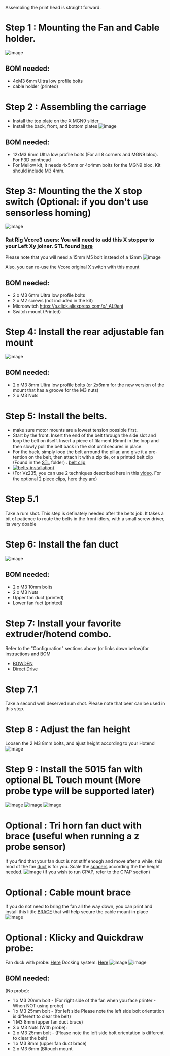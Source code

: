 Assembling the print head is straight forward.

# Step 1 : Mounting the Fan and Cable holder.
![image](https://user-images.githubusercontent.com/37383368/144164913-77f6e690-bd68-4acc-98df-f23f697ef434.png)
## BOM needed:
- 4xM3 6mm Ultra low profile bolts
- cable holder (printed)

# Step 2 : Assembling the carriage
- Install the top plate on the X MGN9 slider
- Install the back, front, and bottom plates
![image](https://user-images.githubusercontent.com/37383368/144165073-5143faec-5863-466d-8608-cd1a1402f1c1.png)

## BOM needed:
- 12xM3 6mm Ultra low profile bolts (For all 8 corners and MGN9 bloc). For F3D printhead
- For Mellow kit, it needs 4x5mm or 4x4mm bolts for the MGN9 bloc. Kit should include M3 4mm.


# Step 3: Mounting the the X stop switch (Optional: if you don't use sensorless homing)
![image](https://user-images.githubusercontent.com/37383368/144165516-71b350dc-e5e7-4ad3-9994-2b5eeb7d3ebf.png)
### Rat Rig Vcore3 users: You will need to add this X stopper to your Left Xy joiner. STL found [here](https://github.com/VzBoT3D/Vz-Printhead/blob/main/STLs/Vcore3%20specific/Vcore3_X_stopper.stl) 
Please note that you will need a 15mm M5 bolt instead of a 12mm
![image](https://user-images.githubusercontent.com/37383368/166172614-6126112e-fe90-472b-8d7b-c416a6c2a4d1.png)

Also, you can re-use the Vcore original X switch with this [mount](https://github.com/VzBoT3D/Vz-Printhead/blob/main/STLs/Vcore3%20specific/X-endstop-mount.stl)

## BOM needed:
- 2 x M3 6mm Ultra low profile bolts
- 2 x M2 screws (not included in the kit)
- Microswitch https://s.click.aliexpress.com/e/_AL9anj
- Switch mount (Printed)

# Step 4: Install the rear adjustable fan mount
![image](https://user-images.githubusercontent.com/37383368/144165782-2720e21d-af35-439d-a1e4-e043f39f8716.png)
## BOM needed:
- 2 x M3 8mm Ultra low profile bolts (or 2x6mm for the new version of the mount that has a groove for the M3 nuts)
- 2 x M3 Nuts

# Step 5: Install the belts.
- make sure motor mounts are a lowest tension possible first.
- Start by the front. Insert the end of the belt through the side slot and loop the belt on itself. Insert a piece of filament (6mm) in the loop and then slowly pull the belt back in the slot until secures in place.
- For the back, simply loop the belt arround the pillar, and give it a pre-tention on the belt, then attach it with a zip tie, or a printed belt clip (Found in the [STL](https://github.com/VzBoT3D/Vz-Printhead/tree/main/STLs) folder) . [belt clip](https://github.com/VzBoT3D/Vz-Printhead/blob/main/STLs/Belt_clip.stl)
- [![belts-installation](https://user-images.githubusercontent.com/37383368/146992012-26b7d4e9-f979-4afb-9dfe-6e3e31b0ecac.jpg))](https://youtu.be/Ibi27Toh-pg)
- (For Vz235, you can use 2 techniques described here in this [video](https://www.youtube.com/watch?v=lP59PClF_PU&t=3334s). For the optional 2 piece clips, here they [are](https://github.com/VzBoT3D/VzBoT-Vz235/tree/main/Assemblies%20%26%20STL/Gantry/Misc))




# Step 5.1
Take a rum shot. This step is definately needed after the belts job. It takes a bit of patience to route the belts in the front idlers, with a small screw driver, its very doable

# Step 6: Install the fan duct
![image](https://user-images.githubusercontent.com/37383368/144167630-18dacba9-8475-4689-8376-9929f1c42db1.png)
## BOM needed:
- 2 x M3 10mm bolts
- 2 x M3 Nuts
- Upper fan duct (printed)
- Lower fan fuct (printed)

# Step 7: Install your favorite extruder/hotend combo.
Refer to the "Configuration" sections above (or links down below)for instructions and BOM
- [BOWDEN](https://github.com/VzBoT3D/Vz-Printhead/tree/main/Configurations/BOWDEN)
- [Direct Drive](https://github.com/VzBoT3D/Vz-Printhead/tree/main/Configurations/Direct%20Drive)

# Step 7.1
Take a second well deserved rum shot. Please note that beer can be used in this step.

# Step 8 : Adjust the fan height
Loosen the 2 M3 8mm bolts, and ajust height according to your Hotend
![image](https://user-images.githubusercontent.com/37383368/144168574-4e82006d-b79b-4e37-b99f-34f7c00d5af3.png)

# Step 9 : Install the 5015 fan with optional BL Touch mount (More probe type will be supported later)
![image](https://user-images.githubusercontent.com/37383368/144168824-7156b8d9-2fe7-4098-915b-31f145dcd3d1.png)
![image](https://user-images.githubusercontent.com/37383368/144168882-fc4419c9-49b1-4dae-bfeb-97a5b0f7b51a.png)
![image](https://user-images.githubusercontent.com/37383368/157687995-3fd05f2c-27e8-4a83-980b-1fac1bc3e35d.png)

# Optional : Tri horn fan duct with brace (useful when running a z probe sensor)
If you find that your fan duct is not stiff enough and move after a while, this mod of the fan [duct](https://github.com/VzBoT3D/Vz-Printhead/blob/main/STLs/fan%20duct%20lower%20body-trihorn%20with%20brace.stl) is for you. Scale the [spacers](https://github.com/VzBoT3D/Vz-Printhead/blob/main/STLs/fan%20duct%20lower%20body-brace%20Z%20scalable%20spacers.stl) according the the height needed.
![image](https://user-images.githubusercontent.com/37383368/176760266-9fbbe036-2285-433d-9bbc-f1edfe9d210f.png)
(If you wish to run CPAP, refer to the CPAP section)



# Optional : Cable mount brace
If you do not need to bring the fan all the way down, you can print and install this little [BRACE](https://github.com/VzBoT3D/Vz-Printhead/blob/main/STLs/cable_mount_brace_brace.stl) that will help secure the cable mount in place
![image](https://user-images.githubusercontent.com/37383368/173377071-cb560330-bb4c-449d-8ee5-06435b12b3f9.png)

# Optional : Klicky and Quickdraw probe: 
Fan duck with probe: [Here](https://grabcad.com/library/contribution-to-the-various-vzbot-fanduct-systems-in-combination-with-the-klicky-probedi-jlas1-and-quickdraw-systems-of-annex-1?fbclid=IwAR16A_0Nun4rFj4dr5-l7O6l62gWpChDlT06tSl2N-mH0tbDB2Qwea59Pus)
Docking system: [Here](https://grabcad.com/library/contribution-to-the-retractable_probe_dock-for-klicky-probe-and-quickdraw-probe-system-for-voron-of-tronfu-adapted-to-vzbotrobe-per-voron-di-tronfu-riadattato-alla-vzbot-1?fbclid=IwAR31FLcYtxWH4eCrtFb1iTl6fMMfGeksUfxyhcuGlu9bqLtTKSHHada0CzA)
![image](https://user-images.githubusercontent.com/37383368/176207407-0eb39f79-caba-44fd-b1ec-83fbe20a3baf.png)
![image](https://user-images.githubusercontent.com/37383368/176208539-eac2eba9-f4ca-4651-94b0-fdf6f2e59ec2.png)



## BOM needed:
(No probe):
- 1 x M3 20mm bolt - (For right side of the fan when you face printer - When NOT using probe)
- 1 x M3 25mm bolt - (for left side  Please note the left side bolt orientation is different to clear the belt)
- 1 M3 8mm (upper fan duct brace)
- 3 x M3 Nuts
(With probe):
- 2 x M3 25mm bolt - (Please note the left side bolt orientation is different to clear the belt)
- 1 x M3 8mm (upper fan duct brace)
- 2 x M3 6mm (Bltouch mount


